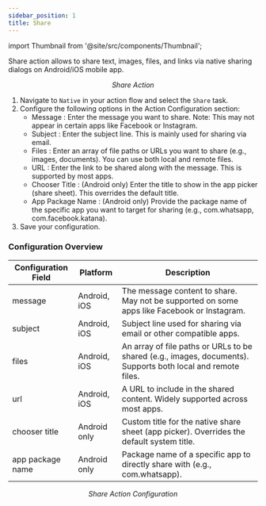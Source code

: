 ```yaml
---
sidebar_position: 1
title: Share
---
```


import Thumbnail from '@site/src/components/Thumbnail';


Share action allows to share text, images, files, and links via native sharing dialogs on Android/iOS mobile app.

<figure>
<Thumbnail src="/img/reference/actionflow-blocks/share/share.png" alt="Share Action" />
<figcaption align='center'><i>Share Action</i></figcaption>
</figure> 

1. Navigate to `Native` in your action flow and select the `Share` task.
2. Configure the following options in the Action Configuration section:
   - Message : Enter the message you want to share. Note: This may not appear in certain apps like Facebook or Instagram.
   - Subject : Enter the subject line. This is mainly used for sharing via email.
   - Files : Enter an array of file paths or URLs you want to share (e.g., images, documents). You can use both local and remote files.
   - URL : Enter the link to be shared along with the message. This is supported by most apps.
   - Chooser Title : (Android only) Enter the title to show in the app picker (share sheet). This overrides the default title.
   - App Package Name : (Android only) Provide the package name of the specific app you want to target for sharing (e.g., com.whatsapp, com.facebook.katana).
3. Save your configuration.


### Configuration Overview  

| Configuration Field       | Platform       | Description                                                                                       |
|---------------------------|---------------|---------------------------------------------------------------------------------------------------|
| message            | Android, iOS          | The message content to share. May not be supported on some apps like Facebook or Instagram. |
| subject            | Android, iOS          | Subject line used for sharing via email or other compatible apps. |
| files              | Android, iOS          | An array of file paths or URLs to be shared (e.g., images, documents). Supports both local and remote files.  |
| url                | Android, iOS          | A URL to include in the shared content. Widely supported across most apps. |
| chooser title      | Android only          | Custom title for the native share sheet (app picker). Overrides the default system title. |
| app package name  | Android only          | Package name of a specific app to directly share with (e.g., com.whatsapp). |


<figure>
<Thumbnail src="/img/reference/actionflow-blocks/share/share-config.png" alt="Share Action Configuration" />
<figcaption align='center'><i>Share Action Configuration</i></figcaption>
</figure>